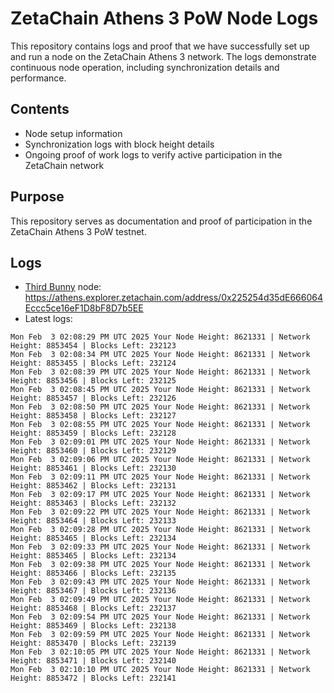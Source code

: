 # ZetaChain Athens 3 PoW Node Logs
This repository contains logs and proof that we have successfully set up and run a node on the ZetaChain Athens 3 network. The logs demonstrate continuous node operation, including synchronization details and performance.

## Contents
- Node setup information
- Synchronization logs with block height details
- Ongoing proof of work logs to verify active participation in the ZetaChain network

## Purpose
This repository serves as documentation and proof of participation in the ZetaChain Athens 3 PoW testnet.

## Logs

- [Third Bunny](https://thirdbunny.xyz/) node: https://athens.explorer.zetachain.com/address/0x225254d35dE666064Eccc5ce16eF1D8bF8D7b5EE
- Latest logs:
```
Mon Feb  3 02:08:29 PM UTC 2025 Your Node Height: 8621331 | Network Height: 8853454 | Blocks Left: 232123
Mon Feb  3 02:08:34 PM UTC 2025 Your Node Height: 8621331 | Network Height: 8853455 | Blocks Left: 232124
Mon Feb  3 02:08:39 PM UTC 2025 Your Node Height: 8621331 | Network Height: 8853456 | Blocks Left: 232125
Mon Feb  3 02:08:45 PM UTC 2025 Your Node Height: 8621331 | Network Height: 8853457 | Blocks Left: 232126
Mon Feb  3 02:08:50 PM UTC 2025 Your Node Height: 8621331 | Network Height: 8853458 | Blocks Left: 232127
Mon Feb  3 02:08:55 PM UTC 2025 Your Node Height: 8621331 | Network Height: 8853459 | Blocks Left: 232128
Mon Feb  3 02:09:01 PM UTC 2025 Your Node Height: 8621331 | Network Height: 8853460 | Blocks Left: 232129
Mon Feb  3 02:09:06 PM UTC 2025 Your Node Height: 8621331 | Network Height: 8853461 | Blocks Left: 232130
Mon Feb  3 02:09:11 PM UTC 2025 Your Node Height: 8621331 | Network Height: 8853462 | Blocks Left: 232131
Mon Feb  3 02:09:17 PM UTC 2025 Your Node Height: 8621331 | Network Height: 8853463 | Blocks Left: 232132
Mon Feb  3 02:09:22 PM UTC 2025 Your Node Height: 8621331 | Network Height: 8853464 | Blocks Left: 232133
Mon Feb  3 02:09:28 PM UTC 2025 Your Node Height: 8621331 | Network Height: 8853465 | Blocks Left: 232134
Mon Feb  3 02:09:33 PM UTC 2025 Your Node Height: 8621331 | Network Height: 8853465 | Blocks Left: 232134
Mon Feb  3 02:09:38 PM UTC 2025 Your Node Height: 8621331 | Network Height: 8853466 | Blocks Left: 232135
Mon Feb  3 02:09:43 PM UTC 2025 Your Node Height: 8621331 | Network Height: 8853467 | Blocks Left: 232136
Mon Feb  3 02:09:49 PM UTC 2025 Your Node Height: 8621331 | Network Height: 8853468 | Blocks Left: 232137
Mon Feb  3 02:09:54 PM UTC 2025 Your Node Height: 8621331 | Network Height: 8853469 | Blocks Left: 232138
Mon Feb  3 02:09:59 PM UTC 2025 Your Node Height: 8621331 | Network Height: 8853470 | Blocks Left: 232139
Mon Feb  3 02:10:05 PM UTC 2025 Your Node Height: 8621331 | Network Height: 8853471 | Blocks Left: 232140
Mon Feb  3 02:10:10 PM UTC 2025 Your Node Height: 8621331 | Network Height: 8853472 | Blocks Left: 232141
```
